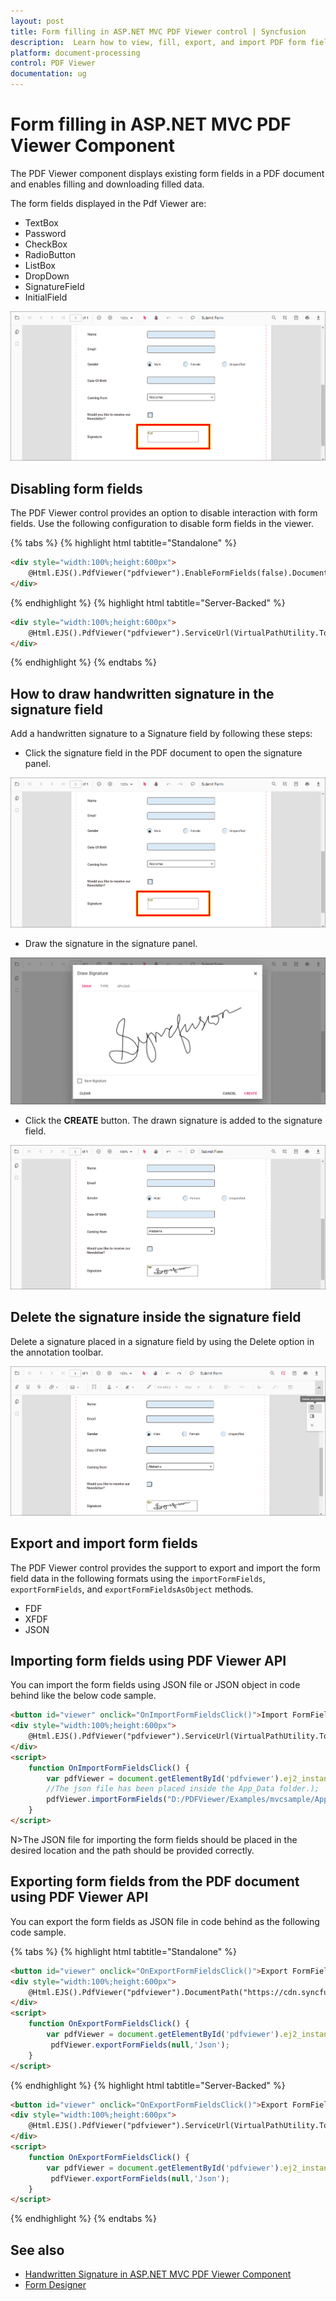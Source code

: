 ```yaml
---
layout: post
title: Form filling in ASP.NET MVC PDF Viewer control | Syncfusion
description:  Learn how to view, fill, export, and import PDF form fields with ASP.NET MVC PDF Viewer control of Syncfusion Essential JS 2 and more details.
platform: document-processing
control: PDF Viewer
documentation: ug
---
```


# Form filling in ASP.NET MVC PDF Viewer Component

The PDF Viewer component displays existing form fields in a PDF document and enables filling and downloading filled data.

The form fields displayed in the Pdf Viewer are:

* TextBox
* Password
* CheckBox
* RadioButton
* ListBox
* DropDown
* SignatureField
* InitialField

![Form filling in ASP.NET MVC](./images/formfilling.png)

## Disabling form fields

The PDF Viewer control provides an option to disable interaction with form fields. Use the following configuration to disable form fields in the viewer.

{% tabs %}
{% highlight html tabtitle="Standalone" %}
```html
<div style="width:100%;height:600px">
    @Html.EJS().PdfViewer("pdfviewer").EnableFormFields(false).DocumentPath("https://cdn.syncfusion.com/content/pdf/form-filling-document.pdf").Render()
</div>
```
{% endhighlight %}
{% highlight html tabtitle="Server-Backed" %}
```html
<div style="width:100%;height:600px">
    @Html.EJS().PdfViewer("pdfviewer").ServiceUrl(VirtualPathUtility.ToAbsolute("~/PdfViewer/")).EnableFormFields(false).DocumentPath("https://cdn.syncfusion.com/content/pdf/form-filling-document.pdf").Render()
</div>
```
{% endhighlight %}
{% endtabs %}

## How to draw handwritten signature in the signature field

Add a handwritten signature to a Signature field by following these steps:

* Click the signature field in the PDF document to open the signature panel.

![Signature field in ASP.NET MVC PdfViewer](./images/signaturefield.png)

* Draw the signature in the signature panel.

![Displaying signature panel in ASP.NET MVC PdfViewer](./images/signature.png)

* Click the **CREATE** button. The drawn signature is added to the signature field.

![Displaying signature in ASP.NET MVC PdfViewer](./images/sign.png)

## Delete the signature inside the signature field

Delete a signature placed in a signature field by using the Delete option in the annotation toolbar.

![Deleting signature in ASP.NET MVC PdfViewer](./images/deletesign.png)

## Export and import form fields

The PDF Viewer control provides the support to export and import the form field data in the following formats using the `importFormFields`, `exportFormFields`, and `exportFormFieldsAsObject` methods.

* FDF
* XFDF
* JSON

## Importing form fields using PDF Viewer API

You can import the form fields using JSON file or JSON object in code behind like the below code sample.

```html
<button id="viewer" onclick="OnImportFormFieldsClick()">Import FormFields</button>
<div style="width:100%;height:600px">
    @Html.EJS().PdfViewer("pdfviewer").ServiceUrl(VirtualPathUtility.ToAbsolute("~/PdfViewer/")).DocumentPath("https://cdn.syncfusion.com/content/pdf/form-filling-document.pdf").Render()
</div>
<script>
    function OnImportFormFieldsClick() {
        var pdfViewer = document.getElementById('pdfviewer').ej2_instances[0];
        //The json file has been placed inside the App_Data folder.);
        pdfViewer.importFormFields("D:/PDFViewer/Examples/mvcsample/App_Data/ImportFormFields.json");
    }
</script>
```

N>The JSON file for importing the form fields should be placed in the desired location and the path should be provided correctly.

## Exporting form fields from the PDF document using PDF Viewer API

You can export the form fields as JSON file in code behind as the following code sample.

{% tabs %}
{% highlight html tabtitle="Standalone" %}
```html
<button id="viewer" onclick="OnExportFormFieldsClick()">Export FormFields</button>
<div style="width:100%;height:600px">
    @Html.EJS().PdfViewer("pdfviewer").DocumentPath("https://cdn.syncfusion.com/content/pdf/form-filling-document.pdf").Render()
</div>
<script>
    function OnExportFormFieldsClick() {
        var pdfViewer = document.getElementById('pdfviewer').ej2_instances[0];
         pdfViewer.exportFormFields(null,'Json');
    }
</script>
```
{% endhighlight %}
{% highlight html tabtitle="Server-Backed" %}
```html
<button id="viewer" onclick="OnExportFormFieldsClick()">Export FormFields</button>
<div style="width:100%;height:600px">
    @Html.EJS().PdfViewer("pdfviewer").ServiceUrl(VirtualPathUtility.ToAbsolute("~/PdfViewer/")).DocumentPath("https://cdn.syncfusion.com/content/pdf/form-filling-document.pdf").Render()
</div>
<script>
    function OnExportFormFieldsClick() {
        var pdfViewer = document.getElementById('pdfviewer').ej2_instances[0];
         pdfViewer.exportFormFields(null,'Json');
    }
</script>
```
{% endhighlight %}
{% endtabs %}

## See also

* [Handwritten Signature in ASP.NET MVC PDF Viewer Component](./annotation/signature-annotation)
* [Form Designer](./form-designer/form-field-events)